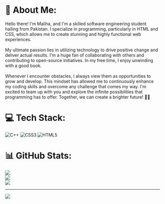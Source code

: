 # 💫 About Me:
Hello there! I'm Maliha, and I'm a skilled software engineering student hailing from Pakistan. I specialize in programming, particularly in HTML and CSS, which allows me to create stunning and highly functional web experiences.<br><br>My ultimate passion lies in utilizing technology to drive positive change and deliver actual results. I'm a huge fan of collaborating with others and contributing to open-source initiatives. In my free time, I enjoy unwinding with a good book.<br><br>Whenever I encounter obstacles, I always view them as opportunities to grow and develop. This mindset has allowed me to continuously enhance my coding skills and overcome any challenge that comes my way. I'm excited to team up with you and explore the infinite possibilities that programming has to offer. Together, we can create a brighter future! 💪💡


# 💻 Tech Stack:
![C++](https://img.shields.io/badge/c++-%2300599C.svg?style=for-the-badge&logo=c%2B%2B&logoColor=white) ![CSS3](https://img.shields.io/badge/css3-%231572B6.svg?style=for-the-badge&logo=css3&logoColor=white) ![HTML5](https://img.shields.io/badge/html5-%23E34F26.svg?style=for-the-badge&logo=html5&logoColor=white)
# 📊 GitHub Stats:
![](https://github-readme-stats.vercel.app/api?username=malihakhokhar&theme=dark&hide_border=false&include_all_commits=false&count_private=false)<br/>
![](https://github-readme-streak-stats.herokuapp.com/?user=malihakhokhar&theme=dark&hide_border=false)<br/>
![](https://github-readme-stats.vercel.app/api/top-langs/?username=malihakhokhar&theme=dark&hide_border=false&include_all_commits=false&count_private=false&layout=compact)

---
[![](https://visitcount.itsvg.in/api?id=malihakhokhar&icon=0&color=0)](https://visitcount.itsvg.in)

<!-- Proudly created with GPRM ( https://gprm.itsvg.in ) -->

